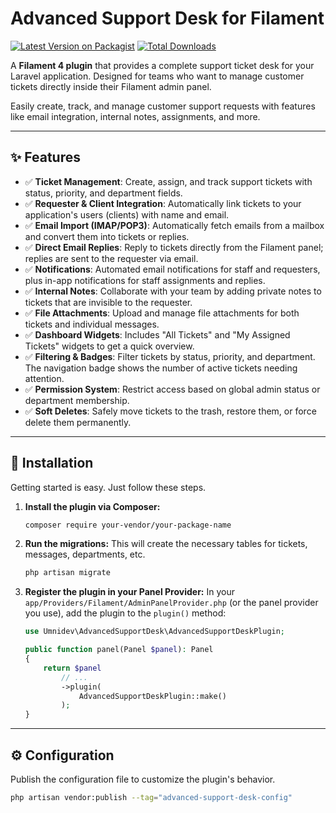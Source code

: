 # Advanced Support Desk for Filament

[![Latest Version on Packagist](https://img.shields.io/packagist/v/your-vendor/your-package-name.svg?style=flat-square)](https://packagist.org/packages/your-vendor/your-package-name)
[![Total Downloads](https://img.shields.io/packagist/dt/your-vendor/your-package-name.svg?style=flat-square)](https://packagist.org/packages/your-vendor/your-package-name)

A **Filament 4 plugin** that provides a complete support ticket desk for your Laravel application. Designed for teams who want to manage customer tickets directly inside their Filament admin panel.

Easily create, track, and manage customer support requests with features like email integration, internal notes, assignments, and more.



---

## ✨ Features

-   ✅ **Ticket Management**: Create, assign, and track support tickets with status, priority, and department fields.
-   ✅ **Requester & Client Integration**: Automatically link tickets to your application's users (clients) with name and email.
-   ✅ **Email Import (IMAP/POP3)**: Automatically fetch emails from a mailbox and convert them into tickets or replies.
-   ✅ **Direct Email Replies**: Reply to tickets directly from the Filament panel; replies are sent to the requester via email.
-   ✅ **Notifications**: Automated email notifications for staff and requesters, plus in-app notifications for staff assignments and replies.
-   ✅ **Internal Notes**: Collaborate with your team by adding private notes to tickets that are invisible to the requester.
-   ✅ **File Attachments**: Upload and manage file attachments for both tickets and individual messages.
-   ✅ **Dashboard Widgets**: Includes "All Tickets" and "My Assigned Tickets" widgets to get a quick overview.
-   ✅ **Filtering & Badges**: Filter tickets by status, priority, and department. The navigation badge shows the number of active tickets needing attention.
-   ✅ **Permission System**: Restrict access based on global admin status or department membership.
-   ✅ **Soft Deletes**: Safely move tickets to the trash, restore them, or force delete them permanently.

---

## 🚀 Installation

Getting started is easy. Just follow these steps.

1.  **Install the plugin via Composer:**
    ```bash
    composer require your-vendor/your-package-name
    ```

2.  **Run the migrations:**
    This will create the necessary tables for tickets, messages, departments, etc.
    ```bash
    php artisan migrate
    ```

3.  **Register the plugin in your Panel Provider:**
    In your `app/Providers/Filament/AdminPanelProvider.php` (or the panel provider you use), add the plugin to the `plugin()` method:
    ```php
    use Umnidev\AdvancedSupportDesk\AdvancedSupportDeskPlugin;

    public function panel(Panel $panel): Panel
    {
        return $panel
            // ...
            ->plugin(
                AdvancedSupportDeskPlugin::make()
            );
    }
    ```

---

## ⚙️ Configuration

Publish the configuration file to customize the plugin's behavior.

```bash
php artisan vendor:publish --tag="advanced-support-desk-config"
